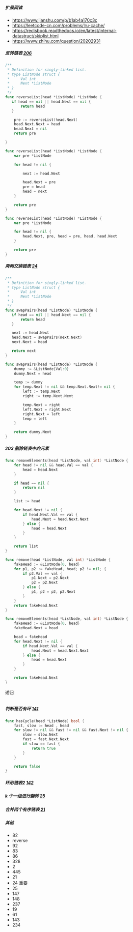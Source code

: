 ##### 扩展阅读
- https://www.jianshu.com/p/b1ab4a170c3c
- https://leetcode-cn.com/problems/lru-cache/
- https://redisbook.readthedocs.io/en/latest/internal-datastruct/skiplist.html
- https://www.zhihu.com/question/20202931

##### 反转链表 [206](https://leetcode-cn.com/problems/reverse-linked-list/)
```go
/**
 * Definition for singly-linked list.
 * type ListNode struct {
 *     Val int
 *     Next *ListNode
 * }
 */
func reverseList(head *ListNode) *ListNode {
   if head == nil || head.Next == nil {
       return head
   }

    pre := reverseList(head.Next)
    head.Next.Next = head
    head.Next = nil
    return pre

}

```

```go
func reverseList(head *ListNode) *ListNode {
    var pre *ListNode

    for head != nil {

        next := head.Next

        head.Next = pre
        pre = head
        head = next
    }

    return pre
}

func reverseList(head *ListNode) *ListNode {
	var pre *ListNode

	for head != nil {
		head.Next, pre, head = pre, head, head.Next
	}

	return pre
}
```
##### 两两交换链表 [24](https://leetcode-cn.com/problems/swap-nodes-in-pairs/)
```go
/**
 * Definition for singly-linked list.
 * type ListNode struct {
 *     Val int
 *     Next *ListNode
 * }
 */
func swapPairs(head *ListNode) *ListNode {
   if head == nil || head.Next == nil {
       return head
   }

   next := head.Next
   head.Next = swapPairs(next.Next)
   next.Next = head

   return next
}

```

```go
func swapPairs(head *ListNode) *ListNode {
    dummy := &ListNode{Val:0}
    dummy.Next = head

    temp := dummy
    for temp.Next != nil && temp.Next.Next!= nil {
        left := temp.Next
        right := temp.Next.Next

        temp.Next = right
        left.Next = right.Next
        right.Next = left
        temp = left
    }

    return dummy.Next
}
```

##### 203 删除链表中的元素
```go
func removeElements(head *ListNode, val int) *ListNode {
	for head != nil && head.Val == val {
		head = head.Next
	}

	if head == nil {
		return nil
	}

	list := head

	for head.Next != nil {
		if head.Next.Val == val {
			head.Next = head.Next.Next
		} else {
			head = head.Next
		}
	}

	return list
}

func remove(head *ListNode, val int) *ListNode {
	fakeHead := &ListNode{0, head}
	for p1, p2 := fakeHead, head; p2 != nil; {
		if p2.Val == val {
			p1.Next = p2.Next
			p2 = p2.Next
		} else {
			p1, p2 = p2, p2.Next
		}
	}
	return fakeHead.Next
}

func removeElements(head *ListNode, val int) *ListNode {
	fakeHead := &ListNode{0, head}
    fakeHead.Next = head

    head = fakeHead
	for head.Next != nil {
		if head.Next.Val == val {
			head.Next = head.Next.Next
		} else {
			head = head.Next
		}
	}

	return fakeHead.Next
}

```
递归
```go

```

##### 判断是否有环 [141](https://leetcode-cn.com/problems/linked-list-cycle/)
```go
func hasCycle(head *ListNode) bool {
    fast, slow := head , head
    for slow != nil && fast != nil && fast.Next != nil {
        slow = slow.Next
        fast = fast.Next.Next
        if slow == fast {
            return true
        }
    }

    return false
}
```

##### 环形链表2 [142](https://leetcode-cn.com/problems/linked-list-cycle-ii/)

##### k 个一组进行翻转 [25](https://leetcode-cn.com/problems/reverse-nodes-in-k-group/)

##### 合并两个有序链表 [21](https://leetcode-cn.com/problems/merge-two-sorted-lists/)

##### 其他

- 82
- reverse 
- 92
- 83
- 86
- 328
- 2
- 445
- 21
- 24 重要
- 25
- 147
- 148
- 237
- 19
- 61
- 143
- 234
